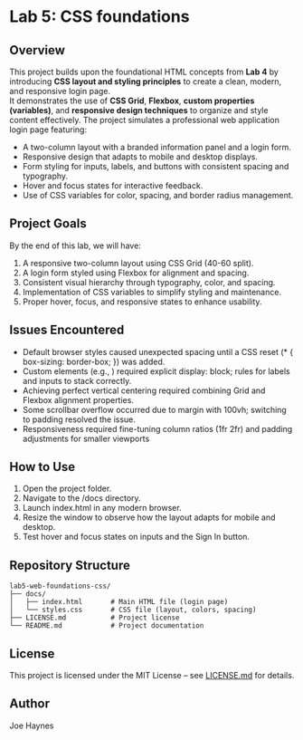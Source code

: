 # Lab 5: CSS foundations 

## Overview
This project builds upon the foundational HTML concepts from **Lab 4** by introducing **CSS layout and styling principles** to create a clean, modern, and responsive login page.  
It demonstrates the use of **CSS Grid**, **Flexbox**, **custom properties (variables)**, and **responsive design techniques** to organize and style content effectively.
The project simulates a professional web application login page featuring:
- A two-column layout with a branded information panel and a login form.
- Responsive design that adapts to mobile and desktop displays.
- Form styling for inputs, labels, and buttons with consistent spacing and typography.
- Hover and focus states for interactive feedback.
- Use of CSS variables for color, spacing, and border radius management.

## Project Goals

By the end of this lab, we will have:
1. A responsive two-column layout using CSS Grid (40-60 split).
2. A login form styled using Flexbox for alignment and spacing.
3. Consistent visual hierarchy through typography, color, and spacing.
4. Implementation of CSS variables to simplify styling and maintenance.
5. Proper hover, focus, and responsive states to enhance usability.


## Issues Encountered
- Default browser styles caused unexpected spacing until a CSS reset (* { box-sizing: border-box; }) was added.
- Custom elements (e.g., <form-field>) required explicit display: block; rules for labels and inputs to stack correctly.
- Achieving perfect vertical centering required combining Grid and Flexbox alignment properties.
- Some scrollbar overflow occurred due to margin with 100vh; switching to padding resolved the issue.
- Responsiveness required fine-tuning column ratios (1fr 2fr) and padding adjustments for smaller viewports

## How to Use
1. Open the project folder.
2. Navigate to the /docs directory.
3. Launch index.html in any modern browser.
4. Resize the window to observe how the layout adapts for mobile and desktop.
5. Test hover and focus states on inputs and the Sign In button.

## Repository Structure
```
lab5-web-foundations-css/
├── docs/
│   ├── index.html       # Main HTML file (login page)
│   └── styles.css       # CSS file (layout, colors, spacing)
├── LICENSE.md           # Project license
└── README.md            # Project documentation
```

## License
This project is licensed under the MIT License – see [LICENSE.md](LICENSE.md) for details.

## Author
Joe Haynes
